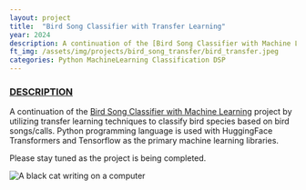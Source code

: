 ```yaml
---
layout: project
title:  "Bird Song Classifier with Transfer Learning"
year: 2024
description: A continuation of the [Bird Song Classifier with Machine Learning](/project/2023-Bird_Song_Classifier_with_Machine_Learning) project by utilizing transfer learning techniques to classify bird species based on bird songs/calls. Python programming language is used with HuggingFace Transformers and Tensorflow as the primary machine learning libraries.
ft_img: /assets/img/projects/bird_song_transfer/bird_transfer.jpeg
categories: Python MachineLearning Classification DSP
---
```

<!-- DESCRIPTION -->
<div class='mt-5 mb-5' id='description'>
  <h3 class='mb-3'><u>DESCRIPTION</u></h3>
  <p>A continuation of the <a href='/project/2023-Bird_Song_Classifier_with_Machine_Learning'>Bird Song Classifier with Machine Learning</a> project by utilizing transfer learning techniques to classify bird species based on bird songs/calls. Python programming language is used with HuggingFace Transformers and Tensorflow as the primary machine learning libraries.</p>
</div>

<div class="p-3 text-center">
  <p>Please stay tuned as the project is being completed.</p>
  <img class="img-fluid" src="/assets/img/blog.jpeg" alt="A black cat writing on a computer">
</div>


